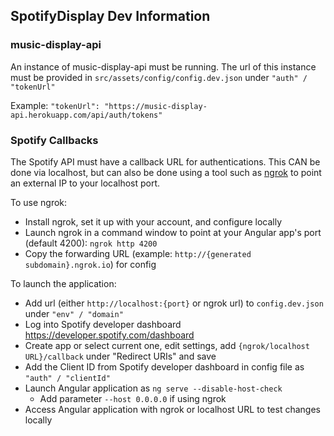 ## SpotifyDisplay Dev Information

### music-display-api
An instance of music-display-api must be running.
The url of this instance must be provided in `src/assets/config/config.dev.json`
under `"auth" / "tokenUrl"`

Example: `"tokenUrl": "https://music-display-api.herokuapp.com/api/auth/tokens"`

### Spotify Callbacks
The Spotify API must have a callback URL for authentications. This CAN be done via localhost,
but can also be done using a tool such as [ngrok](https://ngrok.com/) to point an external IP
to your localhost port.

To use ngrok:
- Install ngrok, set it up with your account, and configure locally
- Launch ngrok in a command window to point at your Angular app's port (default 4200): `ngrok http 4200`
- Copy the forwarding URL (example: `http://{generated subdomain}.ngrok.io`) for config

To launch the application:
- Add url (either `http://localhost:{port}` or ngrok url) to `config.dev.json` under `"env" / "domain"`
- Log into Spotify developer dashboard https://developer.spotify.com/dashboard
- Create app or select current one, edit settings, add `{ngrok/localhost URL}/callback` under "Redirect URIs" and save
- Add the Client ID from Spotify developer dashboard in config file as `"auth" / "clientId"`
- Launch Angular application as `ng serve --disable-host-check`
  - Add parameter `--host 0.0.0.0` if using ngrok
- Access Angular application with ngrok or localhost URL to test changes locally
